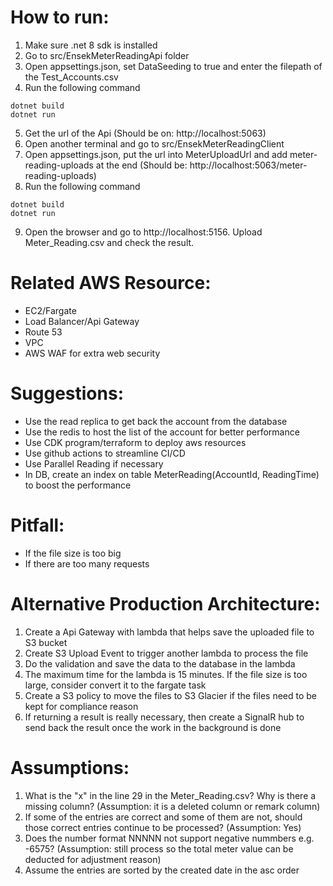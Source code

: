 # How to run:
1. Make sure .net 8 sdk is installed
2. Go to src/EnsekMeterReadingApi folder
3. Open appsettings.json, set DataSeeding to true and enter the filepath of the Test_Accounts.csv 
4. Run the following command
```
dotnet build
dotnet run
```
5. Get the url of the Api (Should be on: http://localhost:5063)
6. Open another terminal and go to src/EnsekMeterReadingClient
7. Open appsettings.json, put the url into MeterUploadUrl and add meter-reading-uploads at the end (Should be: http://localhost:5063/meter-reading-uploads)
8. Run the following command
```
dotnet build
dotnet run
```
9. Open the browser and go to http://localhost:5156. Upload Meter_Reading.csv and check the result.


# Related AWS Resource:
- EC2/Fargate
- Load Balancer/Api Gateway
- Route 53 
- VPC
- AWS WAF for extra web security

# Suggestions:
- Use the read replica to get back the account from the database
- Use the redis to host the list of the account for better performance
- Use CDK program/terraform to deploy aws resources
- Use github actions to streamline CI/CD
- Use Parallel Reading if necessary
- In DB, create an index on table MeterReading(AccountId, ReadingTime) to boost the performance

# Pitfall:
- If the file size is too big
- If there are too many requests

# Alternative Production Architecture:
1. Create a Api Gateway with lambda that helps save the uploaded file to S3 bucket
2. Create S3 Upload Event to trigger another lambda to process the file
3. Do the validation and save the data to the database in the lambda
4. The maximum time for the lambda is 15 minutes. If the file size is too large, consider convert it to the fargate task
5. Create a S3 policy to move the files to S3 Glacier if the files need to be kept for compliance reason
6. If returning a result is really necessary, then create a SignalR hub to send back the result once the work in the background is done 

# Assumptions:
1. What is the "x" in the line 29 in the Meter_Reading.csv? Why is there a missing column? (Assumption: it is a deleted column or remark column)
2. If some of the entries are correct and some of them are not, should those correct entries continue to be processed? (Assumption: Yes)
3. Does the number format NNNNN not support negative nummbers e.g. -6575? (Assumption: still process so the total meter value can be deducted for adjustment reason)
4. Assume the entries are sorted by the created date in the asc order